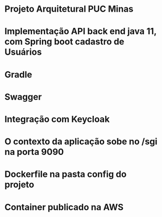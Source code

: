 # Projeto Arquitetural PUC Minas
# Implementação API back end java 11, com Spring boot cadastro de Usuários
# Gradle
# Swagger
# Integração com Keycloak

# O contexto da aplicação sobe no /sgi na porta 9090
# Dockerfile na pasta config do projeto
# Container publicado na AWS
